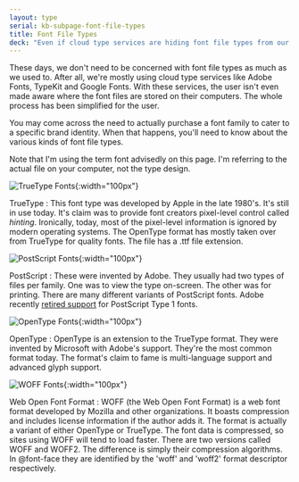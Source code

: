 ```yaml
---
layout: type
serial: kb-subpage-font-file-types
title: Font File Types
deck: "Even if cloud type services are hiding font file types from our every-day work, it's still important to be familiar with them."
---
```


These days, we don't need to be concerned with font file types as much as we used to. After all, we're mostly using cloud type services like Adobe Fonts, TypeKit and Google Fonts. With these services, the user isn't even made aware where the font files are stored on their computers. The whole process has been simplified for the user.

You may come across the need to actually purchase a font family to cater to a specific brand identity. When that happens, you'll need to know about the various kinds of font file types.

Note that I'm using the term font advisedly on this page. I'm referring to the actual file on your computer, not the type design.

![TrueType Fonts]({{site.url}}/svg/type-trivia/font-types-ttf.svg "TrueType"){:width="100px"}

TrueType
: This font type was developed by Apple in the late 1980's. It's still in use today. It's claim was to provide font creators pixel-level control called *hinting*. Ironically, today, most of the pixel-level information is ignored by modern operating systems. The OpenType format has mostly taken over from TrueType for quality fonts. The file has a .ttf file extension.

![PostScript Fonts]({{site.url}}/svg/type-trivia/font-types-ps.svg "PostScript Fonts"){:width="100px"}

PostScript
: These were invented by Adobe. They usually had two types of files per family. One was to view the type on-screen. The other was for printing. There are many different variants of PostScript fonts. Adobe recently [retired support](https://helpx.adobe.com/fonts/kb/postscript-type-1-fonts-end-of-support.html) for PostScript Type 1 fonts.

![OpenType Fonts]({{site.url}}/svg/type-trivia/font-types-otf.svg "OpenType Fonts"){:width="100px"}

OpenType
: OpenType is an extension to the TrueType format. They were invented by Microsoft with Adobe's support. They're the most common format today. The format's claim to fame is multi-language support and advanced glyph support.

![WOFF Fonts]({{site.url}}/svg/type-trivia/font-types-woff.svg "WOFF Fonts"){:width="100px"}

Web Open Font Format
: WOFF (the Web Open Font Format) is a web font format developed by Mozilla and other organizations. It boasts compression and includes license information if the author adds it. The format is actually a variant of either OpenType or TrueType. The font data is compressed, so sites using WOFF will tend to load faster. There are two versions called WOFF and WOFF2. The difference is simply their compression algorithms. In @font-face they are identified by the 'woff' and 'woff2' format descriptor respectively.

